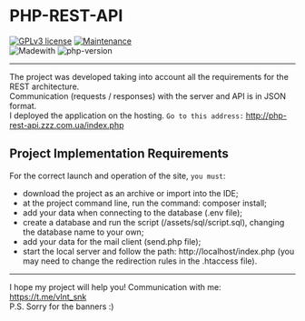 # PHP-REST-API

 [![GPLv3 license](https://img.shields.io/badge/License-GPLv3-blue.svg)](http://perso.crans.org/besson/LICENSE.html)
 [![Maintenance](https://img.shields.io/badge/Maintained%3F-yes-green.svg)](https://GitHub.com/Naereen/StrapDown.js/graphs/commit-activity)    
 ![Madewith](https://img.shields.io/badge/MADE%20WITH-PHP-red)
 ![php-version](https://img.shields.io/badge/php-%3E%20v5.6.12%20-blue)
   
---  

The project was developed taking into account all the requirements for the REST architecture.  
Communication (requests / responses) with the server and API is in JSON format.  
I deployed the application on the hosting. `Go to this address:` http://php-rest-api.zzz.com.ua/index.php  

## Project Implementation Requirements

For the correct launch and operation of the site, `you must`:
- download the project as an archive or import into the IDE;
- at the project command line, run the command: composer install;
- add your data when connecting to the database (.env file);
- create a database and run the script (/assets/sql/script.sql), changing the database name to your own;
- add your data for the mail client (send.php file);
- start the local server and follow the path: http://localhost/index.php (you may need to change the redirection rules in the .htaccess file).

---  

I hope my project will help you! Communication with me: https://t.me/vlnt_snk  
P.S. Sorry for the banners :)
